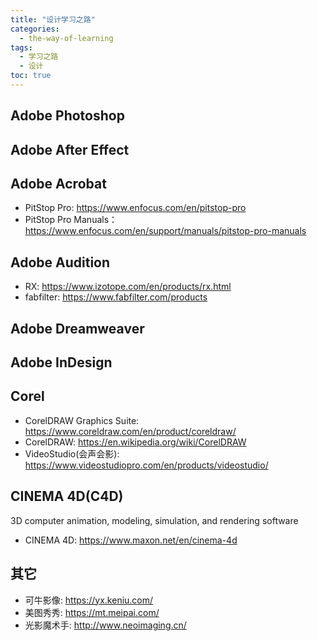 ```yaml
---
title: "设计学习之路"
categories:
  - the-way-of-learning
tags:
  - 学习之路
  - 设计
toc: true
---
```


## Adobe Photoshop

## Adobe After Effect

## Adobe Acrobat

* PitStop Pro: <https://www.enfocus.com/en/pitstop-pro>
* PitStop Pro Manuals：<https://www.enfocus.com/en/support/manuals/pitstop-pro-manuals>

## Adobe Audition

* RX: <https://www.izotope.com/en/products/rx.html>
* fabfilter: <https://www.fabfilter.com/products>

## Adobe Dreamweaver

## Adobe InDesign

## Corel

* CorelDRAW Graphics Suite: <https://www.coreldraw.com/en/product/coreldraw/>
* CorelDRAW: <https://en.wikipedia.org/wiki/CorelDRAW>
* VideoStudio(会声会影): <https://www.videostudiopro.com/en/products/videostudio/>

## CINEMA 4D(C4D)

3D computer animation, modeling, simulation, and rendering software

* CINEMA 4D: <https://www.maxon.net/en/cinema-4d>

## 其它

* 可牛影像: <https://yx.keniu.com/>
* 美图秀秀: <https://mt.meipai.com/>
* 光影魔术手: <http://www.neoimaging.cn/>
